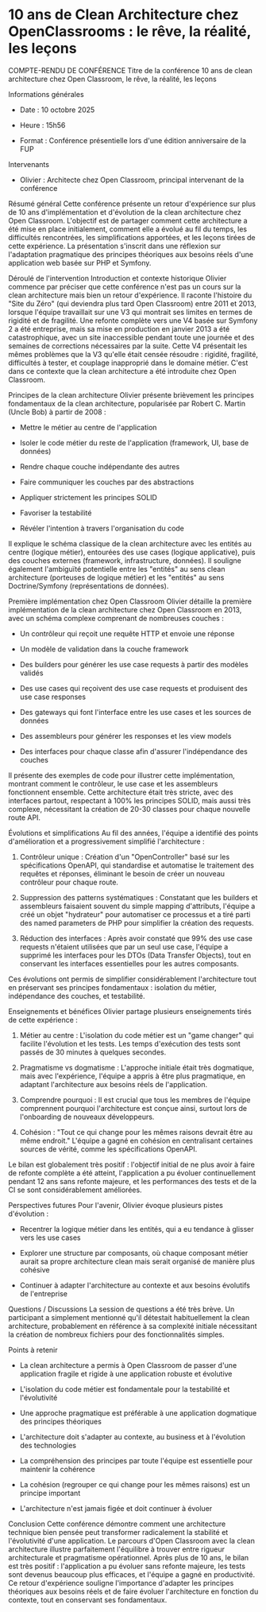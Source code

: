 # 10 ans de Clean Architecture chez OpenClassrooms : le rêve, la réalité, les leçons

COMPTE-RENDU DE CONFÉRENCE
Titre de la conférence
10 ans de clean architecture chez Open Classroom, le rêve, la réalité, les leçons

Informations générales
- Date : 10 octobre 2025

- Heure : 15h56

- Format : Conférence présentielle lors d'une édition anniversaire de la FUP

Intervenants
- Olivier : Architecte chez Open Classroom, principal intervenant de la conférence

Résumé général
Cette conférence présente un retour d'expérience sur plus de 10 ans d'implémentation et d'évolution de la clean architecture chez Open Classroom. L'objectif est de partager comment cette architecture a été mise en place initialement, comment elle a évolué au fil du temps, les difficultés rencontrées, les simplifications apportées, et les leçons tirées de cette expérience. La présentation s'inscrit dans une réflexion sur l'adaptation pragmatique des principes théoriques aux besoins réels d'une application web basée sur PHP et Symfony.

Déroulé de l'intervention
Introduction et contexte historique
Olivier commence par préciser que cette conférence n'est pas un cours sur la clean architecture mais bien un retour d'expérience. Il raconte l'histoire du "Site du Zéro" (qui deviendra plus tard Open Classroom) entre 2011 et 2013, lorsque l'équipe travaillait sur une V3 qui montrait ses limites en termes de rigidité et de fragilité. Une refonte complète vers une V4 basée sur Symfony 2 a été entreprise, mais sa mise en production en janvier 2013 a été catastrophique, avec un site inaccessible pendant toute une journée et des semaines de corrections nécessaires par la suite. Cette V4 présentait les mêmes problèmes que la V3 qu'elle était censée résoudre : rigidité, fragilité, difficultés à tester, et couplage inapproprié dans le domaine métier. C'est dans ce contexte que la clean architecture a été introduite chez Open Classroom.

Principes de la clean architecture
Olivier présente brièvement les principes fondamentaux de la clean architecture, popularisée par Robert C. Martin (Uncle Bob) à partir de 2008 :

- Mettre le métier au centre de l'application

- Isoler le code métier du reste de l'application (framework, UI, base de données)

- Rendre chaque couche indépendante des autres

- Faire communiquer les couches par des abstractions

- Appliquer strictement les principes SOLID

- Favoriser la testabilité

- Révéler l'intention à travers l'organisation du code

Il explique le schéma classique de la clean architecture avec les entités au centre (logique métier), entourées des use cases (logique applicative), puis des couches externes (framework, infrastructure, données). Il souligne également l'ambiguïté potentielle entre les "entités" au sens clean architecture (porteuses de logique métier) et les "entités" au sens Doctrine/Symfony (représentations de données).

Première implémentation chez Open Classroom
Olivier détaille la première implémentation de la clean architecture chez Open Classroom en 2013, avec un schéma complexe comprenant de nombreuses couches :

- Un contrôleur qui reçoit une requête HTTP et envoie une réponse

- Un modèle de validation dans la couche framework

- Des builders pour générer les use case requests à partir des modèles validés

- Des use cases qui reçoivent des use case requests et produisent des use case responses

- Des gateways qui font l'interface entre les use cases et les sources de données

- Des assembleurs pour générer les responses et les view models

- Des interfaces pour chaque classe afin d'assurer l'indépendance des couches

Il présente des exemples de code pour illustrer cette implémentation, montrant comment le contrôleur, le use case et les assembleurs fonctionnent ensemble. Cette architecture était très stricte, avec des interfaces partout, respectant à 100% les principes SOLID, mais aussi très complexe, nécessitant la création de 20-30 classes pour chaque nouvelle route API.

Évolutions et simplifications
Au fil des années, l'équipe a identifié des points d'amélioration et a progressivement simplifié l'architecture :

1. Contrôleur unique : Création d'un "OpenController" basé sur les spécifications OpenAPI, qui standardise et automatise le traitement des requêtes et réponses, éliminant le besoin de créer un nouveau contrôleur pour chaque route.

2. Suppression des patterns systématiques : Constatant que les builders et assembleurs faisaient souvent du simple mapping d'attributs, l'équipe a créé un objet "hydrateur" pour automatiser ce processus et a tiré parti des named parameters de PHP pour simplifier la création des requests.

3. Réduction des interfaces : Après avoir constaté que 99% des use case requests n'étaient utilisées que par un seul use case, l'équipe a supprimé les interfaces pour les DTOs (Data Transfer Objects), tout en conservant les interfaces essentielles pour les autres composants.

Ces évolutions ont permis de simplifier considérablement l'architecture tout en préservant ses principes fondamentaux : isolation du métier, indépendance des couches, et testabilité.

Enseignements et bénéfices
Olivier partage plusieurs enseignements tirés de cette expérience :

1. Métier au centre : L'isolation du code métier est un "game changer" qui facilite l'évolution et les tests. Les temps d'exécution des tests sont passés de 30 minutes à quelques secondes.

2. Pragmatisme vs dogmatisme : L'approche initiale était très dogmatique, mais avec l'expérience, l'équipe a appris à être plus pragmatique, en adaptant l'architecture aux besoins réels de l'application.

3. Comprendre pourquoi : Il est crucial que tous les membres de l'équipe comprennent pourquoi l'architecture est conçue ainsi, surtout lors de l'onboarding de nouveaux développeurs.

4. Cohésion : "Tout ce qui change pour les mêmes raisons devrait être au même endroit." L'équipe a gagné en cohésion en centralisant certaines sources de vérité, comme les spécifications OpenAPI.

Le bilan est globalement très positif : l'objectif initial de ne plus avoir à faire de refonte complète a été atteint, l'application a pu évoluer continuellement pendant 12 ans sans refonte majeure, et les performances des tests et de la CI se sont considérablement améliorées.

Perspectives futures
Pour l'avenir, Olivier évoque plusieurs pistes d'évolution :

- Recentrer la logique métier dans les entités, qui a eu tendance à glisser vers les use cases

- Explorer une structure par composants, où chaque composant métier aurait sa propre architecture clean mais serait organisé de manière plus cohésive

- Continuer à adapter l'architecture au contexte et aux besoins évolutifs de l'entreprise

Questions / Discussions
La session de questions a été très brève. Un participant a simplement mentionné qu'il détestait habituellement la clean architecture, probablement en référence à sa complexité initiale nécessitant la création de nombreux fichiers pour des fonctionnalités simples.

Points à retenir
- La clean architecture a permis à Open Classroom de passer d'une application fragile et rigide à une application robuste et évolutive

- L'isolation du code métier est fondamentale pour la testabilité et l'évolutivité

- Une approche pragmatique est préférable à une application dogmatique des principes théoriques

- L'architecture doit s'adapter au contexte, au business et à l'évolution des technologies

- La compréhension des principes par toute l'équipe est essentielle pour maintenir la cohérence

- La cohésion (regrouper ce qui change pour les mêmes raisons) est un principe important

- L'architecture n'est jamais figée et doit continuer à évoluer

Conclusion
Cette conférence démontre comment une architecture technique bien pensée peut transformer radicalement la stabilité et l'évolutivité d'une application. Le parcours d'Open Classroom avec la clean architecture illustre parfaitement l'équilibre à trouver entre rigueur architecturale et pragmatisme opérationnel. Après plus de 10 ans, le bilan est très positif : l'application a pu évoluer sans refonte majeure, les tests sont devenus beaucoup plus efficaces, et l'équipe a gagné en productivité. Ce retour d'expérience souligne l'importance d'adapter les principes théoriques aux besoins réels et de faire évoluer l'architecture en fonction du contexte, tout en conservant ses fondamentaux.